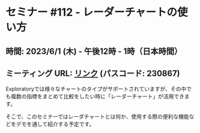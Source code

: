 # セミナー #112 - レーダーチャートの使い方

## 時間: 2023/6/1 (木) - 午後12時 - 1時（日本時間）

## ミーティング URL: [リンク](https://us02web.zoom.us/j/84903371336?pwd=NnrDLVPIunuvKvAB2pHffRWB179VTl.1) (パスコード: 230867)

<!--
KanさんのZoom情報
## ミーティング URL: [リンク](https://us02web.zoom.us/j/331585134?pwd=VGVyeXBRWjFMT2hESFdhSU45Z2d0dz09) (パスコード: 214463)
-->

Exploratoryでは様々なチャートのタイプがサポートされていますが、その中でも複数の指標をまとめて比較をしたい時に「レーダーチャート」が活用できます。

そこで、このセミナーではレーダチャートとは何か、使用する際の便利な機能などをデモを通して紹介する予定です。

